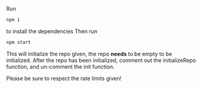 Run

```javascript
npm i
```

to install the dependencies
Then run

```javascript
npm start
```

This will initialize the repo given, the repo **needs** to be empty to be initialized.
After the repo has been initialized, comment out the initializeRepo function, and un-comment the init function.

Please be sure to respect the rate limits given!
